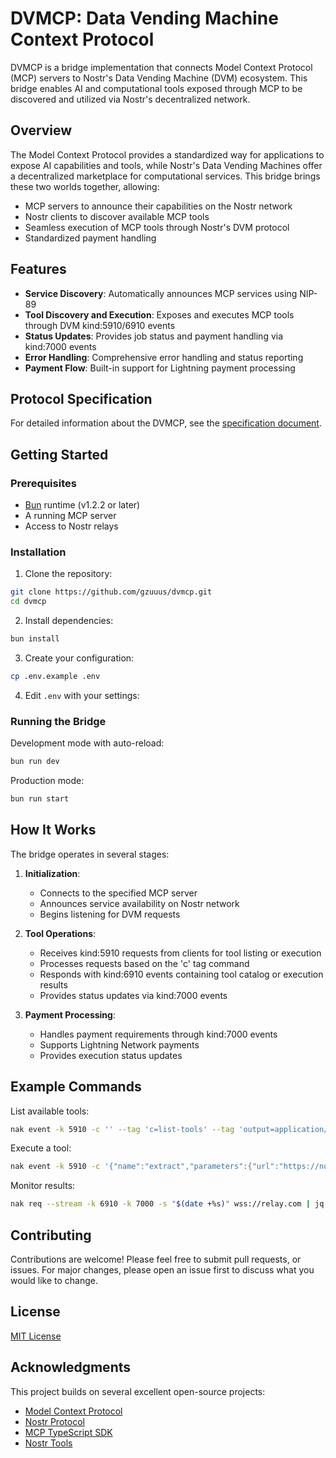 # DVMCP: Data Vending Machine Context Protocol

DVMCP is a bridge implementation that connects Model Context Protocol (MCP) servers to Nostr's Data Vending Machine (DVM) ecosystem. This bridge enables AI and computational tools exposed through MCP to be discovered and utilized via Nostr's decentralized network.

## Overview

The Model Context Protocol provides a standardized way for applications to expose AI capabilities and tools, while Nostr's Data Vending Machines offer a decentralized marketplace for computational services. This bridge brings these two worlds together, allowing:

- MCP servers to announce their capabilities on the Nostr network
- Nostr clients to discover available MCP tools
- Seamless execution of MCP tools through Nostr's DVM protocol
- Standardized payment handling

## Features

- **Service Discovery**: Automatically announces MCP services using NIP-89
- **Tool Discovery and Execution**: Exposes and executes MCP tools through DVM kind:5910/6910 events
- **Status Updates**: Provides job status and payment handling via kind:7000 events
- **Error Handling**: Comprehensive error handling and status reporting
- **Payment Flow**: Built-in support for Lightning payment processing

## Protocol Specification

For detailed information about the DVMCP, see the [specification document](docs/dvmcp-spec.md).

## Getting Started

### Prerequisites

- [Bun](https://bun.sh) runtime (v1.2.2 or later)
- A running MCP server
- Access to Nostr relays

### Installation

1. Clone the repository:

```bash
git clone https://github.com/gzuuus/dvmcp.git
cd dvmcp
```

2. Install dependencies:

```bash
bun install
```

3. Create your configuration:

```bash
cp .env.example .env
```

4. Edit `.env` with your settings:

### Running the Bridge

Development mode with auto-reload:

```bash
bun run dev
```

Production mode:

```bash
bun run start
```

## How It Works

The bridge operates in several stages:

1. **Initialization**:

   - Connects to the specified MCP server
   - Announces service availability on Nostr network
   - Begins listening for DVM requests

2. **Tool Operations**:

   - Receives kind:5910 requests from clients for tool listing or execution
   - Processes requests based on the 'c' tag command
   - Responds with kind:6910 events containing tool catalog or execution results
   - Provides status updates via kind:7000 events

3. **Payment Processing**:
   - Handles payment requirements through kind:7000 events
   - Supports Lightning Network payments
   - Provides execution status updates

## Example Commands

List available tools:

```bash
nak event -k 5910 -c '' --tag 'c=list-tools' --tag 'output=application/json' wss://relay.com
```

Execute a tool:

```bash
nak event -k 5910 -c '{"name":"extract","parameters":{"url":"https://nostr.how"}}' --tag 'c=execute-tool' wss://relay.com
```

Monitor results:

```bash
nak req --stream -k 6910 -k 7000 -s "$(date +%s)" wss://relay.com | jq --stream "fromstream(0|truncate_stream(inputs))"
```

## Contributing

Contributions are welcome! Please feel free to submit pull requests, or issues. For major changes, please open an issue first to discuss what you would like to change.

## License

[MIT License](LICENSE)

## Acknowledgments

This project builds on several excellent open-source projects:

- [Model Context Protocol](https://modelcontextprotocol.io)
- [Nostr Protocol](https://github.com/nostr-protocol/nips)
- [MCP TypeScript SDK](https://github.com/modelcontextprotocol/typescript-sdk)
- [Nostr Tools](https://github.com/nbd-wtf/nostr-tools)
